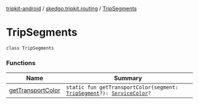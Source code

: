 [tripkit-android](../../index.md) / [skedgo.tripkit.routing](../index.md) / [TripSegments](./index.md)

# TripSegments

`class TripSegments`

### Functions

| Name | Summary |
|---|---|
| [getTransportColor](get-transport-color.md) | `static fun getTransportColor(segment: `[`TripSegment`](../-trip-segment/index.md)`?): `[`ServiceColor`](../-service-color/index.md)`?` |
